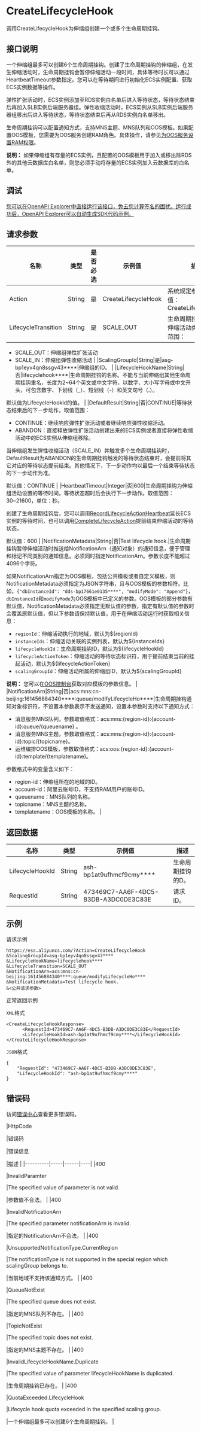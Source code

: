 # CreateLifecycleHook

调用CreateLifecycleHook为伸缩组创建一个或多个生命周期挂钩。

## 接口说明

一个伸缩组最多可以创建6个生命周期挂钩。创建了生命周期挂钩的伸缩组，在发生伸缩活动时，生命周期挂钩会暂停伸缩活动一段时间，具体等待时长可以通过HeartbeatTimeout参数指定。您可以在等待期间进行初始化ECS实例配置、获取ECS实例数据等操作。

弹性扩张活动时，ECS实例添加至RDS实例白名单后进入等待状态，等待状态结束后再加入SLB实例后端服务器组。弹性收缩活动时，ECS实例从SLB实例后端服务器组移出后进入等待状态，等待状态结束后再从RDS实例白名单移出。

生命周期挂钩可以配置通知方式，支持MNS主题、MNS队列和OOS模板。如果配置OOS模板，您需要为OOS服务创建RAM角色。具体操作，请参见[为OOS服务设置RAM权限](~~120810~~)。

**说明：** 如果伸缩组有存量的ECS实例，且配置的OOS模板用于加入或移出除RDS外的其他云数据库白名单，则您必须手动将存量的ECS实例加入云数据库的白名单。

## 调试

[您可以在OpenAPI Explorer中直接运行该接口，免去您计算签名的困扰。运行成功后，OpenAPI Explorer可以自动生成SDK代码示例。](https://api.aliyun.com/#product=Ess&api=CreateLifecycleHook&type=RPC&version=2014-08-28)

## 请求参数

|名称|类型|是否必选|示例值|描述|
|--|--|----|---|--|
|Action|String|是|CreateLifecycleHook|系统规定参数。取值：CreateLifecycleHook |
|LifecycleTransition|String|是|SCALE\_OUT|生命周期挂钩适用的伸缩活动类型，取值范围：

 -   SCALE\_OUT：伸缩组弹性扩张活动
-   SCALE\_IN：伸缩组弹性收缩活动 |
|ScalingGroupId|String|是|asg-bp1eyv4qn8ssgv43\*\*\*\*|伸缩组的ID。 |
|LifecycleHookName|String|否|lifecyclehook\*\*\*\*|生命周期挂钩的名称。不能与当前伸缩组其他生命周期挂钩重名，长度为2~64个英文或中文字符，以数字、大小写字母或中文开头，可包含数字、下划线（\_）、短划线（-）和英文句号（.）。

 默认值为LifecycleHookId的值。 |
|DefaultResult|String|否|CONTINUE|等待状态结束后的下一步动作，取值范围：

 -   CONTINUE：继续响应弹性扩张活动或者继续响应弹性收缩活动。
-   ABANDON：直接释放弹性扩张活动创建出来的ECS实例或者直接将弹性收缩活动中的ECS实例从伸缩组移除。

 当伸缩组发生弹性收缩活动（SCALE\_IN）并触发多个生命周期挂钩时，DefaultResult为ABANDON的生命周期挂钩触发的等待状态结束时，会提前将其它对应的等待状态提前结束。其他情况下，下一步动作均以最后一个结束等待状态的下一步动作为准。

 默认值：CONTINUE |
|HeartbeatTimeout|Integer|否|600|生命周期挂钩为伸缩组活动设置的等待时间，等待状态超时后会执行下一步动作。取值范围：30~21600，单位：秒。

 创建了生命周期挂钩后，您可以调用[RecordLifecycleActionHeartbeat](~~73846~~)延长ECS实例的等待时间，也可以调用[CompleteLifecycleAction](~~73847~~)提前结束伸缩活动的等待状态。

 默认值：600 |
|NotificationMetadata|String|否|Test lifecycle hook.|生命周期挂钩暂停伸缩活动时推送给NotificationArn（通知对象）的通知信息，便于管理和标记不同类别的通知信息。必须同时指定NotificationArn。参数长度不能超过4096个字符。

 如果NotificationArn指定为OOS模板，包括公共模板或者自定义模板，则NotificationMetadata必须指定为JSON字符串，且与OOS模板的参数相符。比如，`{"dbInstanceId": "dds-bp17661e0135****", "modifyMode": "Append"}`，`dbInstanceId`和`modifyMode`为OOS模板中已定义的参数。OOS模板的部分参数有默认值，NotificationMetadata必须指定无默认值的参数，指定有默认值的参数时会覆盖原默认值，但以下参数请保持默认值，用于在伸缩活动运行时获取相关信息：

 -   `regionId`：伸缩活动执行的地域，默认为$\{regionId\}
-   `instanceIds`：伸缩活动关联的实例列表，默认为$\{instanceIds\}
-   `lifecycleHookId`：生命周期挂钩ID，默认为$\{lifecycleHookId\}
-   `lifecycleActionToken`：伸缩活动的等待状态标识符，用于提前结束当前的挂起活动，默认为$\{lifecycleActionToken\}
-   `scalingGroupId`：伸缩活动所属的伸缩组ID，默认为$\{scalingGroupId\}

 **说明：** 您可以在[OOS控制台](https://oos.console.aliyun.com/)获取对应模板的参数信息。 |
|NotificationArn|String|否|acs:mns:cn-beijing:161456884340\*\*\*\*:queue/modifyLifecycleHo\*\*\*\*|生命周期挂钩通知对象标识符，不设置本参数表示不发送通知，设置本参数时支持以下通知方式：

 -   消息服务MNS队列，参数取值格式：acs:mns:\{region-id\}:\{account-id\}:queue/\{queuename\} 。
-   消息服务MNS主题，参数取值格式：acs:mns:\{region-id\}:\{account-id\}:topic/\{topicname\}。
-   运维编排OOS模板，参数取值格式：acs:oos:\{region-id\}:\{account-id\}:template/\{templatename\}。

 参数格式中的变量含义如下：

 -   region-id：伸缩组所在的地域的ID。
-   account-id：阿里云账号ID，不支持RAM用户的账号ID。
-   queuename：MNS队列的名称。
-   topicname：MNS主题的名称。
-   templatename：OOS模板的名称。 |

## 返回数据

|名称|类型|示例值|描述|
|--|--|---|--|
|LifecycleHookId|String|ash-bp1at9ufhmcf9cmy\*\*\*\*|生命周期挂钩的D。 |
|RequestId|String|473469C7-AA6F-4DC5-B3DB-A3DC0DE3C83E|请求ID。 |

## 示例

请求示例

```
https://ess.aliyuncs.com/?Action=CreateLifecycleHook
&ScalingGroupId=asg-bp1eyv4qn8ssgv43****
&LifecycleHookName=lifecyclehook****
&LifecycleTransition=SCALE_OUT
&NotificationArn=acs:mns:cn-beijing:161456884340****:queue/modifyLifecycleHo****
&NotificationMetadata=Test lifecycle hook.
&<公共请求参数>
```

正常返回示例

`XML`格式

```
<CreateLifecycleHookResponse>
      <RequestId>473469C7-AA6F-4DC5-B3DB-A3DC0DE3C83E</RequestId>
      <LifecycleHookId>ash-bp1at9ufhmcf9cmy****</LifecycleHookId>
</CreateLifecycleHookResponse>
```

`JSON`格式

```
{
    "RequestId": "473469C7-AA6F-4DC5-B3DB-A3DC0DE3C83E",
    "LifecycleHookId": "ash-bp1at9ufhmcf9cmy****"
}
```

## 错误码

访问[错误中心](https://error-center.alibabacloud.com/status/product/Ess)查看更多错误码。

|HttpCode

|错误码

|错误信息

|描述 |
|----------|-----|------|----|
|400

|InvalidParamter

|The specified value of parameter is not valid.

|参数值不合法。 |
|400

|InvalidNotificationArn

|The specified parameter notificationArn is invalid.

|指定的NotificationArn不合法。 |
|400

|UnsupportedNotificationType.CurrentRegion

|The notificationType is not supported in the special region which scalingGroup belongs to.

|当前地域不支持该通知方式。 |
|400

|QueueNotExist

|The specified queue does not exist.

|指定的MNS队列不存在。 |
|400

|TopicNotExist

|The specified topic does not exist.

|指定的MNS主题不存在。 |
|400

|InvalidLifecycleHookName.Duplicate

|The specified value of parameter lifecycleHookName is duplicated.

|生命周期挂钩已存在。 |
|400

|QuotaExceeded.LifecycleHook

|Lifecycle hook quota exceeded in the specified scaling group.

|一个伸缩组最多可以创建6个生命周期挂钩。 |


